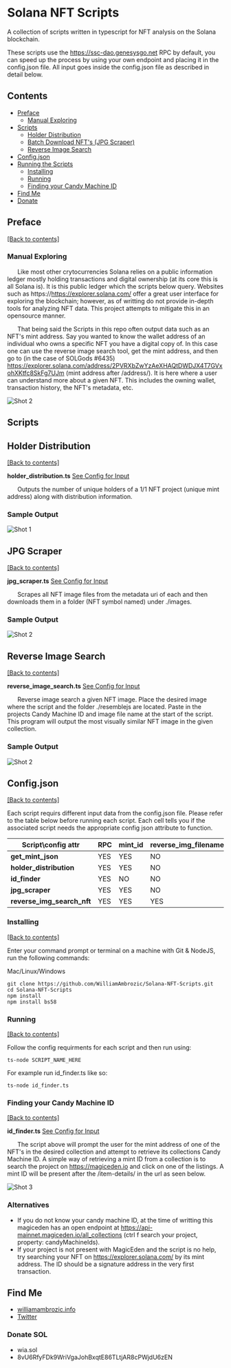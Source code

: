 # Solana NFT Scripts
A collection of scripts written in typescript for NFT analysis on the Solana blockchain.

These scripts use the https://ssc-dao.genesysgo.net RPC by default, you can speed up the process by using your own endpoint and placing it in the config.json file. All input goes inside the config.json file as described in detail below.

## Contents
- [Preface](https://github.com/WilliamAmbrozic/Solana-NFT-Analytics-Tools#Preface)  
  - [Manual Exploring](https://github.com/WilliamAmbrozic/Solana-NFT-Analytics-Tools#Preface)
- [Scripts](https://github.com/WilliamAmbrozic/Solana-NFT-Analytics-Tools#Scripts)  
  - [Holder Distribution](https://github.com/WilliamAmbrozic/Solana-NFT-Analytics-Tools#Holder-Distribution)  
  - [Batch Download NFT's (JPG Scraper)](https://github.com/WilliamAmbrozic/Solana-NFT-Analytics-Tools#JPG-Scraper)  
  - [Reverse Image Search](https://github.com/WilliamAmbrozic/Solana-NFT-Analytics-Tools#reverse-image-search)  
- [Config.json](https://github.com/WilliamAmbrozic/Solana-NFT-Analytics-Tools#Config.json)  
- [Running the Scripts](https://github.com/WilliamAmbrozic/Solana-NFT-Analytics-Tools#Running-the-Scripts) 
  - [Installing](https://github.com/WilliamAmbrozic/Solana-NFT-Analytics-Tools#Running-the-Scripts) 
  - [Running](https://github.com/WilliamAmbrozic/Solana-NFT-Analytics-Tools#Running) 
  - [Finding your Candy Machine ID](https://github.com/WilliamAmbrozic/Solana-NFT-Analytics-Tools#Finding-your-Candy-Machine-ID) 
- [Find Me](https://github.com/WilliamAmbrozic/Solana-NFT-Analytics-Tools#find-me-)
- [Donate](https://github.com/WilliamAmbrozic/Solana-NFT-Analytics-Tools#donate-some-sol)

## Preface

[[Back to contents]](https://github.com/WilliamAmbrozic/Solana-NFT-Analytics-Tools#contents)

### Manual Exploring

&nbsp;&nbsp;&nbsp;&nbsp;&nbsp;&nbsp;Like most other crytocurrencies Solana relies on a public information ledger mostly holding transactions and digital ownership (at its core this is all Solana is). It is this public ledger which the scripts below query. Websites such as https://https://explorer.solana.com/ offer a great user interface for exploring the blockchain; however, as of writting do not provide in-depth tools for analyzing NFT data. This project attempts to mitigate this in an opensource manner. 

&nbsp;&nbsp;&nbsp;&nbsp;&nbsp;&nbsp;That being said the Scripts in this repo often output data such as an NFT's mint address. Say you wanted to know the wallet address of an individual who owns a specific NFT you have a digital copy of. In this case one can use the reverse image search tool, get the mint address, and then go to (in the case of SOLGods #6435) https://explorer.solana.com/address/2PVRXbZwYzAeXHAQtDWDJX4T7GVxohXKtfc8SkFg7UJm (mint address after /address/). It is here where a user can understand more about a given NFT. This includes the owning wallet, transaction history, the NFT's metadata, etc.
  
![Shot 2](https://imgur.com/C6eT4NP.png)

## Scripts

## Holder Distribution

[[Back to contents]](https://github.com/WilliamAmbrozic/Solana-NFT-Analytics-Tools#contents)

**holder_distribution.ts** 
[See Config for Input](https://github.com/WilliamAmbrozic/Solana-NFT-Analytics-Tools#Config.json)

&nbsp;&nbsp;&nbsp;&nbsp;&nbsp;&nbsp;Outputs the number of unique holders of a 1/1 NFT project (unique mint address) along with distribution information.

### Sample Output

![Shot 1](https://imgur.com/x9ohJCu.png) 

## JPG Scraper

[[Back to contents]](https://github.com/WilliamAmbrozic/Solana-NFT-Analytics-Tools#contents)

**jpg_scraper.ts**
[See Config for Input](https://github.com/WilliamAmbrozic/Solana-NFT-Analytics-Tools#Config.json)

&nbsp;&nbsp;&nbsp;&nbsp;&nbsp;&nbsp;Scrapes all NFT image files from the metadata uri of each and then downloads them in a folder (NFT symbol named) under ./images.

### Sample Output

![Shot 2](https://imgur.com/sioIRuF.png)

## Reverse Image Search

[[Back to contents]](https://github.com/WilliamAmbrozic/Solana-NFT-Analytics-Tools#contents)

**reverse_image_search.ts**
[See Config for Input](https://github.com/WilliamAmbrozic/Solana-NFT-Analytics-Tools#Config.json)

&nbsp;&nbsp;&nbsp;&nbsp;&nbsp;&nbsp;Reverse image search a given NFT image. Place the desired image where the script and the folder ./resemblejs are located. Paste in the projects Candy Machine ID and image file name at the start of the script. This program will output the most visually similar NFT image in the given collection.

### Sample Output

![Shot 2](https://imgur.com/KqykRZe.png)

## Config.json

[[Back to contents]](https://github.com/WilliamAmbrozic/Solana-NFT-Analytics-Tools#contents)

Each script requirs different input data from the config.json file. Please refer to the table below before running each script. Each cell tells you if the associated script needs the appropriate config json attribute to function.

| Script\config attr         | **RPC** | **mint_id** | **reverse_img_filename** | **reverse_img_attr_filter** |
|----------------------------|---------|-------------|--------------------------|-----------------------------|
| **get_mint_json**          | YES     | YES         | NO                       | NO                          |
| **holder_distribution**    | YES     | YES         | NO                       | NO                          |
| **id_finder**              | YES     | NO          | NO                       | NO                          |
| **jpg_scraper**            | YES     | YES         | NO                       | NO                          |
| **reverse_img_search_nft** | YES     | YES         | YES                      | YES                         |

### Installing

[[Back to contents]](https://github.com/WilliamAmbrozic/Solana-NFT-Analytics-Tools#contents)

Enter your command prompt or terminal on a machine with Git & NodeJS, run the following commands:

Mac/Linux/Windows
```
git clone https://github.com/WilliamAmbrozic/Solana-NFT-Scripts.git
cd Solana-NFT-Scripts
npm install
npm install bs58
```

### Running 

[[Back to contents]](https://github.com/WilliamAmbrozic/Solana-NFT-Analytics-Tools#contents)

Follow the config requirments for each script and then run using:
```
ts-node SCRIPT_NAME_HERE
```
For example run id_finder.ts like so:
```
ts-node id_finder.ts
```

### Finding your Candy Machine ID

[[Back to contents]](https://github.com/WilliamAmbrozic/Solana-NFT-Analytics-Tools#contents)

**id_finder.ts**
[See Config for Input](https://github.com/WilliamAmbrozic/Solana-NFT-Analytics-Tools#Config.json)

&nbsp;&nbsp;&nbsp;&nbsp;&nbsp;&nbsp;The script above will prompt the user for the mint address of one of the NFT's in the desired collection and attempt to retrieve its collections Candy Machine ID. A simple way of retrieving a mint ID from a collection is to search the project on https://magiceden.io and click on one of the listings. A mint ID will be present after the /item-details/ in the url as seen below.

![Shot 3](https://imgur.com/Gfa6wkz.png)

### Alternatives

* If you do not know your candy machine ID, at the time of writting this magiceden has an open endpoint at https://api-mainnet.magiceden.io/all_collections (ctrl f search your project, property: candyMachineIds). 
* If your project is not present with MagicEden and the script is no help, try searching your NFT on https://explorer.solana.com/ by its mint address. The ID should be a signature address in the very first transaction.

## Find Me

- [williamambrozic.info](https://williamambrozic.info)
- [Twitter](https://twitter.com/WilliamAmbrozic)

### Donate SOL
  * wia.sol 
  * 8vU6RfyFDk9WriVgaJohBxqtE86TLtjAR8cPWjdU6zEN

